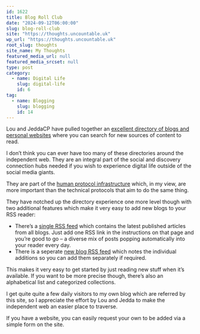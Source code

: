 ```yaml
---
id: 1622
title: Blog Roll Club
date: "2024-09-12T06:00:00"
slug: blog-roll-club
site: "https://thoughts.uncountable.uk"
wp_url: "https://thoughts.uncountable.uk"
root_slug: thoughts
site_name: My Thoughts
featured_media_url: null
featured_media_srcset: null
type: post
category:
  - name: Digital Life
    slug: digital-life
    id: 6
tag:
  - name: Blogging
    slug: blogging
    id: 14
---
```



<p>Lou and JeddaCP have pulled together an <a href="https://blogroll.club/">excellent directory of blogs and personal websites</a> where you can search for new sources of content to read.</p>



<p>I don&#8217;t think you can ever have too many of these directories around the independent web. They are an integral part of the social and discovery connection hubs needed if you wish to experience digital life outside of the social media giants. </p>



<p>They are part of the <a href="https://thoughts.uncountable.uk/human-protocols/" data-type="post" data-id="497">human protocol infrastructure</a> which, in my view, are more important than the technical protocols that aim to do the same thing.</p>



<p>They have notched up the directory experience one more level though with two additional features which make it very easy to add new blogs to your RSS reader:</p>



<ul class="wp-block-list">
<li>There&#8217;s a <a href="https://blogroll.club/an-rss-feed-for-all-the-blogs-in-a-blog-directory/">single RSS feed</a> which contains the latest published articles from all blogs.  Just add one RSS link in the instructions on that page and you&#8217;re good to go &#8211; a diverse mix of posts popping automatically into your reader every day.</li>



<li>There is a seperate <a href="https://blogroll.club/feed/">new blog RSS feed</a> which notes the individual additions so you can add them separately if required.</li>
</ul>



<p>This makes it very easy to get started by just reading new stuff when it&#8217;s available. If you want to be more precise though, there&#8217;s also an alphabetical list and categorized collections.</p>



<p>I get quite quite a few daily visitors to my own blog which are referred by this site, so I appreciate the effort by Lou and Jedda to make the independent web an easier place to traverse.</p>



<p>If you have a website, you can easily request your own to be added via a simple form on the site.</p>
